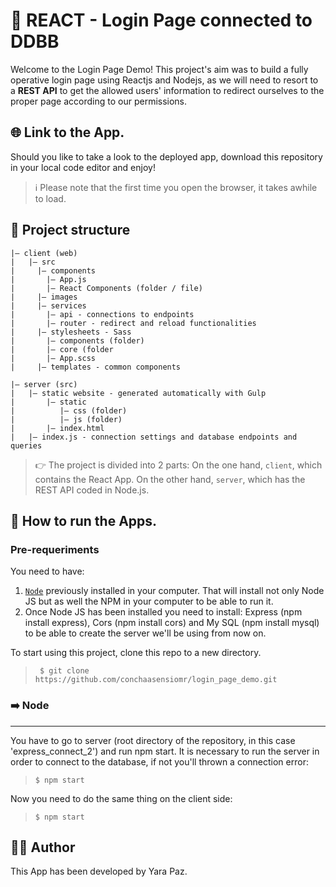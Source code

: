 # 🧍 REACT - Login Page connected to DDBB

Welcome to the Login Page Demo! This project's aim was to build a fully operative login page using Reactjs and Nodejs, as we will need to resort to a **REST API** to get the allowed users' information to redirect ourselves to the proper page according to our permissions.

## 🌐 Link to the App.

Should you like to take a look to the deployed app, download this repository in your local code editor and enjoy!

> ℹ️ Please note that the first time you open the browser, it takes awhile to load.


## 🧱 Project structure

```
|– client (web)
|   |– src
|     |– components
|       |– App.js
|       |– React Components (folder / file)
|     |– images
|     |– services
|       |– api - connections to endpoints
|       |– router - redirect and reload functionalities
|     |– stylesheets - Sass
|       |– components (folder)
|       |– core (folder
|       |– App.scss
|     |– templates - common components

|– server (src)
|   |– static website - generated automatically with Gulp
|       |– static
|          |– css (folder)
|          |– js (folder)
|       |– index.html 
|   |– index.js - connection settings and database endpoints and queries
```
> 👉 The project is divided into 2 parts: On the one hand, ```client```, which contains the React App. On the other hand, ```server```, which has the REST API coded in Node.js. 

## 🚀 How to run the Apps.

### Pre-requeriments

You need to have:
1. [```Node```](https://nodejs.org/es/) previously installed in your computer. That will install not only Node JS but as well the NPM in your computer to be able to run it.
2. Once Node JS has been installed you need to install: Express (npm install express), Cors (npm install cors) and My SQL (npm install mysql) to be able to create the server we'll be using from now on.

To start using this project, clone this repo to a new directory.
> ```console
>  $ git clone https://github.com/conchaasensiomr/login_page_demo.git
> ```

### ➡️ Node
***

You have to go to server (root directory of the repository, in this case 'express_connect_2') and run npm start. It is necessary to run the server in order to connect to the database, if not you'll thrown a connection error:

> ```$ cd express_connect_2
> $ npm start
> ```

Now you need to do the same thing on the client side:

> ```$ cd web
> $ npm start
> ```

## 👩‍💻 Author

This App has been developed by Yara Paz.
